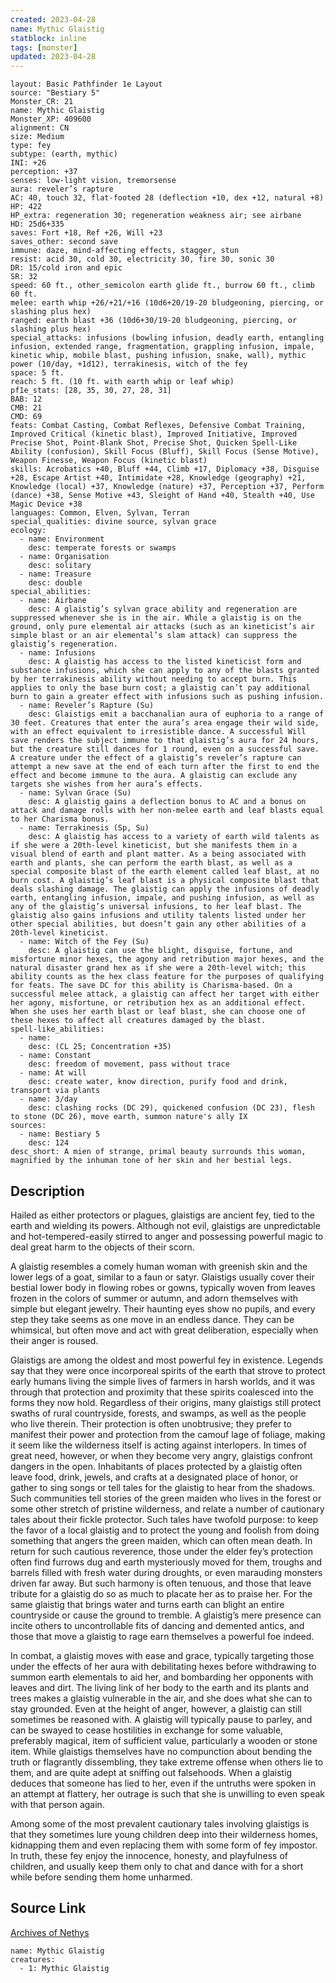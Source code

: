 ```yaml
---
created: 2023-04-28
name: Mythic Glaistig
statblock: inline
tags: [monster]
updated: 2023-04-28
---
```

```statblock
layout: Basic Pathfinder 1e Layout
source: "Bestiary 5"
Monster_CR: 21
name: Mythic Glaistig
Monster_XP: 409600
alignment: CN
size: Medium
type: fey
subtype: (earth, mythic)
INI: +26
perception: +37
senses: low-light vision, tremorsense
aura: reveler’s rapture
AC: 40, touch 32, flat-footed 28 (deflection +10, dex +12, natural +8)
HP: 422
HP_extra: regeneration 30; regeneration weakness air; see airbane
HD: 25d6+335
saves: Fort +18, Ref +26, Will +23
saves_other: second save
immune: daze, mind-affecting effects, stagger, stun
resist: acid 30, cold 30, electricity 30, fire 30, sonic 30
DR: 15/cold iron and epic
SR: 32
speed: 60 ft., other_semicolon earth glide ft., burrow 60 ft., climb 60 ft.
melee: earth whip +26/+21/+16 (10d6+20/19-20 bludgeoning, piercing, or slashing plus hex)
ranged: earth blast +36 (10d6+30/19-20 bludgeoning, piercing, or slashing plus hex)
special_attacks: infusions (bowling infusion, deadly earth, entangling infusion, extended range, fragmentation, grappling infusion, impale, kinetic whip, mobile blast, pushing infusion, snake, wall), mythic power (10/day, +1d12), terrakinesis, witch of the fey
space: 5 ft.
reach: 5 ft. (10 ft. with earth whip or leaf whip)
pf1e_stats: [28, 35, 30, 27, 28, 31]
BAB: 12
CMB: 21
CMD: 69
feats: Combat Casting, Combat Reflexes, Defensive Combat Training, Improved Critical (kinetic blast), Improved Initiative, Improved Precise Shot, Point-Blank Shot, Precise Shot, Quicken Spell-Like Ability (confusion), Skill Focus (Bluff), Skill Focus (Sense Motive), Weapon Finesse, Weapon Focus (kinetic blast)
skills: Acrobatics +40, Bluff +44, Climb +17, Diplomacy +38, Disguise +28, Escape Artist +40, Intimidate +28, Knowledge (geography) +21, Knowledge (local) +37, Knowledge (nature) +37, Perception +37, Perform (dance) +38, Sense Motive +43, Sleight of Hand +40, Stealth +40, Use Magic Device +38
languages: Common, Elven, Sylvan, Terran
special_qualities: divine source, sylvan grace
ecology:
  - name: Environment
    desc: temperate forests or swamps
  - name: Organisation
    desc: solitary
  - name: Treasure
    desc: double
special_abilities:
  - name: Airbane
    desc: A glaistig’s sylvan grace ability and regeneration are suppressed whenever she is in the air. While a glaistig is on the ground, only pure elemental air attacks (such as an kineticist’s air simple blast or an air elemental’s slam attack) can suppress the glaistig’s regeneration.
  - name: Infusions
    desc: A glaistig has access to the listed kineticist form and substance infusions, which she can apply to any of the blasts granted by her terrakinesis ability without needing to accept burn. This applies to only the base burn cost; a glaistig can’t pay additional burn to gain a greater effect with infusions such as pushing infusion.
  - name: Reveler’s Rapture (Su)
    desc: Glaistigs emit a bacchanalian aura of euphoria to a range of 30 feet. Creatures that enter the aura’s area engage their wild side, with an effect equivalent to irresistible dance. A successful Will save renders the subject immune to that glaistig’s aura for 24 hours, but the creature still dances for 1 round, even on a successful save. A creature under the effect of a glaistig’s reveler’s rapture can attempt a new save at the end of each turn after the first to end the effect and become immune to the aura. A glaistig can exclude any targets she wishes from her aura’s effects.
  - name: Sylvan Grace (Su)
    desc: A glaistig gains a deflection bonus to AC and a bonus on attack and damage rolls with her non-melee earth and leaf blasts equal to her Charisma bonus.
  - name: Terrakinesis (Sp, Su)
    desc: A glaistig has access to a variety of earth wild talents as if she were a 20th-level kineticist, but she manifests them in a visual blend of earth and plant matter. As a being associated with earth and plants, she can perform the earth blast, as well as a special composite blast of the earth element called leaf blast, at no burn cost. A glaistig’s leaf blast is a physical composite blast that deals slashing damage. The glaistig can apply the infusions of deadly earth, entangling infusion, impale, and pushing infusion, as well as any of the glaistig’s universal infusions, to her leaf blast. The glaistig also gains infusions and utility talents listed under her other special abilities, but doesn’t gain any other abilities of a 20th-level kineticist.
  - name: Witch of the Fey (Su)
    desc: A glaistig can use the blight, disguise, fortune, and misfortune minor hexes, the agony and retribution major hexes, and the natural disaster grand hex as if she were a 20th-level witch; this ability counts as the hex class feature for the purposes of qualifying for feats. The save DC for this ability is Charisma-based. On a successful melee attack, a glaistig can affect her target with either her agony, misfortune, or retribution hex as an additional effect. When she uses her earth blast or leaf blast, she can choose one of these hexes to affect all creatures damaged by the blast.
spell-like_abilities:
  - name:
    desc: (CL 25; Concentration +35)
  - name: Constant
    desc: freedom of movement, pass without trace
  - name: At will
    desc: create water, know direction, purify food and drink, transport via plants
  - name: 3/day
    desc: clashing rocks (DC 29), quickened confusion (DC 23), flesh to stone (DC 26), move earth, summon nature's ally IX
sources:
  - name: Bestiary 5
    desc: 124
desc_short: A mien of strange, primal beauty surrounds this woman, magnified by the inhuman tone of her skin and her bestial legs.
```
## Description
Hailed as either protectors or plagues, glaistigs are ancient fey, tied to the earth and wielding its powers. Although not evil, glaistigs are unpredictable and hot-tempered-easily stirred to anger and possessing powerful magic to deal great harm to the objects of their scorn.

 A glaistig resembles a comely human woman with greenish skin and the lower legs of a goat, similar to a faun or satyr. Glaistigs usually cover their bestial lower body in flowing robes or gowns, typically woven from leaves frozen in the colors of summer or autumn, and adorn themselves with simple but elegant jewelry. Their haunting eyes show no pupils, and every step they take seems as one move in an endless dance. They can be whimsical, but often move and act with great deliberation, especially when their anger is roused.

 Glaistigs are among the oldest and most powerful fey in existence. Legends say that they were once incorporeal spirits of the earth that strove to protect early humans living the simple lives of farmers in harsh worlds, and it was through that protection and proximity that these spirits coalesced into the forms they now hold. Regardless of their origins, many glaistigs still protect swaths of rural countryside, forests, and swamps, as well as the people who live therein. Their protection is often unobtrusive; they prefer to manifest their power and protection from the camouf lage of foliage, making it seem like the wilderness itself is acting against interlopers. In times of great need, however, or when they become very angry, glaistigs confront dangers in the open. Inhabitants of places protected by a glaistig often leave food, drink, jewels, and crafts at a designated place of honor, or gather to sing songs or tell tales for the glaistig to hear from the shadows. Such communities tell stories of the green maiden who lives in the forest or some other stretch of pristine wilderness, and relate a number of cautionary tales about their fickle protector. Such tales have twofold purpose: to keep the favor of a local glaistig and to protect the young and foolish from doing something that angers the green maiden, which can often mean death. In return for such cautious reverence, those under the elder fey’s protection often find furrows dug and earth mysteriously moved for them, troughs and barrels filled with fresh water during droughts, or even marauding monsters driven far away. But such harmony is often tenuous, and those that leave tribute for a glaistig do so as much to placate her as to praise her. For the same glaistig that brings water and turns earth can blight an entire countryside or cause the ground to tremble. A glaistig’s mere presence can incite others to uncontrollable fits of dancing and demented antics, and those that move a glaistig to rage earn themselves a powerful foe indeed.

 In combat, a glaistig moves with ease and grace, typically targeting those under the effects of her aura with debilitating hexes before withdrawing to summon earth elementals to aid her, and bombarding her opponents with leaves and dirt. The living link of her body to the earth and its plants and trees makes a glaistig vulnerable in the air, and she does what she can to stay grounded. Even at the height of anger, however, a glaistig can still sometimes be reasoned with. A glaistig will typically pause to parley, and can be swayed to cease hostilities in exchange for some valuable, preferably magical, item of sufficient value, particularly a wooden or stone item. While glaistigs themselves have no compunction about bending the truth or flagrantly dissembling, they take extreme offense when others lie to them, and are quite adept at sniffing out falsehoods. When a glaistig deduces that someone has lied to her, even if the untruths were spoken in an attempt at flattery, her outrage is such that she is unwilling to even speak with that person again.

 Among some of the most prevalent cautionary tales involving glaistigs is that they sometimes lure young children deep into their wilderness homes, kidnapping them and even replacing them with some form of fey impostor. In truth, these fey enjoy the innocence, honesty, and playfulness of children, and usually keep them only to chat and dance with for a short while before sending them home unharmed.
## Source Link
[Archives of Nethys](https://aonprd.com/MythicMonsterDisplay.aspx?ItemName=Glaistig)
```encounter-table
name: Mythic Glaistig
creatures:
  - 1: Mythic Glaistig
```
